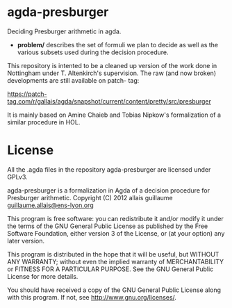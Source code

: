 agda-presburger
===============

Deciding Presburger arithmetic in agda.

* __problem/__ describes the set of formuli we plan to decide
  as well as the various subsets used during the decision
  procedure.


This repository is intented to be a cleaned up version of the
work done in Nottingham under T. Altenkirch's supervision. The
raw (and now broken) developments are still available on patch-
tag:

https://patch-tag.com/r/gallais/agda/snapshot/current/content/pretty/src/presburger

It is mainly based on Amine Chaieb and Tobias Nipkow's formalization
of a similar procedure in HOL.



# License

All the .agda files in the repository agda-presburger are licensed
under GPLv3.

agda-presburger is a formalization in Agda of a decision procedure
for Presburger arithmetic.
Copyright (C) 2012 allais guillaume <guillaume.allais@ens-lyon.org>

This program is free software: you can redistribute it and/or modify
it under the terms of the GNU General Public License as published by
the Free Software Foundation, either version 3 of the License, or
(at your option) any later version.

This program is distributed in the hope that it will be useful,
but WITHOUT ANY WARRANTY; without even the implied warranty of
MERCHANTABILITY or FITNESS FOR A PARTICULAR PURPOSE.  See the
GNU General Public License for more details.

You should have received a copy of the GNU General Public License
along with this program.  If not, see <http://www.gnu.org/licenses/>.

